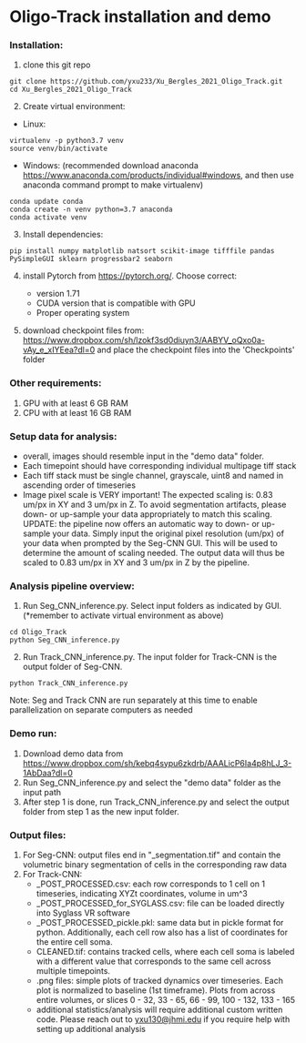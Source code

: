 # Oligo-Track installation and demo

### Installation:
1. clone this git repo
```
git clone https://github.com/yxu233/Xu_Bergles_2021_Oligo_Track.git
cd Xu_Bergles_2021_Oligo_Track
```


2. Create virtual environment:

- Linux:
```
virtualenv -p python3.7 venv
source venv/bin/activate
```

- Windows: (recommended download anaconda https://www.anaconda.com/products/individual#windows, and then use anaconda command prompt to make virtualenv)
```
conda update conda
conda create -n venv python=3.7 anaconda
conda activate venv
```

3. Install dependencies:
```
pip install numpy matplotlib natsort scikit-image tifffile pandas PySimpleGUI sklearn progressbar2 seaborn
```

4. install Pytorch from https://pytorch.org/. Choose correct:
	- version 1.71
	- CUDA version that is compatible with GPU
	- Proper operating system

5. download checkpoint files from:  https://www.dropbox.com/sh/lzokf3sd0diuyn3/AABYV_oQxo0a-vAy_e_xIYEea?dl=0 and place the checkpoint files into the 'Checkpoints' folder


### Other requirements:
1. GPU with at least 6 GB RAM
2. CPU with at least 16 GB RAM
   
### Setup data for analysis:
* overall, images should resemble input in the "demo data" folder.
* Each timepoint should have corresponding individual multipage tiff stack
* Each tiff stack must be single channel, grayscale, uint8 and named in ascending order of timeseries
* Image pixel scale is VERY important! The expected scaling is: 0.83 um/px in XY and 3 um/px in Z. To avoid segmentation artifacts, please down- or up-sample your data appropriately to match this scaling. UPDATE: the pipeline now offers an automatic way to down- or up-sample your data. Simply input the original pixel resolution (um/px) of your data when prompted by the Seg-CNN GUI. This will be used to determine the amount of scaling needed. The output data will thus be scaled to 0.83 um/px in XY and 3 um/px in Z by the pipeline.
   
### Analysis pipeline overview:
1. Run Seg_CNN_inference.py. Select input folders as indicated by GUI. (*remember to activate virtual environment as above)
```
cd Oligo_Track
python Seg_CNN_inference.py
```

2. Run Track_CNN_inference.py. The input folder for Track-CNN is the output folder of Seg-CNN.
```
python Track_CNN_inference.py
```

Note: Seg and Track CNN are run separately at this time to enable parallelization on separate computers as needed


### Demo run:
1. Download demo data from https://www.dropbox.com/sh/kebq4sypu6zkdrb/AAALicP6Ia4p8hLJ_3-1AbDaa?dl=0
2. Run Seg_CNN_inference.py and select the "demo data" folder as the input path
3. After step 1 is done, run Track_CNN_inference.py and select the output folder from step 1 as the new input folder.


### Output files:
1. For Seg-CNN: output files end in "_segmentation.tif" and contain the volumetric binary segmentation of cells in the corresponding raw data
2. For Track-CNN:
	- _POST_PROCESSED.csv: each row corresponds to 1 cell on 1 timeseries, indicating XYZt coordinates, volume in um^3
	- _POST_PROCESSED_for_SYGLASS.csv: file can be loaded directly into Syglass VR software
	- _POST_PROCESSED_pickle.pkl: same data but in pickle format for python. Additionally, each cell row also has a list of coordinates for the entire cell soma.
	- CLEANED.tif: contains tracked cells, where each cell soma is labeled with a different value that corresponds to the same cell across multiple timepoints.
 	- .png files: simple plots of tracked dynamics over timeseries. Each plot is normalized to baseline (1st timeframe). Plots from across entire volumes, or slices 0 - 32, 33 - 65, 66 - 99, 100 - 132, 133 - 165
	- additional statistics/analysis will require additional custom written code. Please reach out to yxu130@jhmi.edu if you require help with setting up additional analysis
	



 
